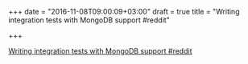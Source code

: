 +++
date = "2016-11-08T09:00:09+03:00"
draft = true
title = "Writing integration tests with MongoDB support  #reddit"

+++

<p><a href="https://t.co/RTKpIoQypA">Writing integration tests with MongoDB support  #reddit</a></p>
